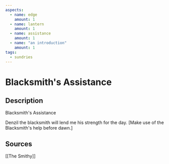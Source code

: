 ```yaml
---
aspects:
  - name: edge
    amount: 1
  - name: lantern
    amount: 1
  - name: assistance
    amount: 1
  - name: "an introduction"
    amount: 1
tags:
  - sundries
---
```

# Blacksmith's Assistance
## Description
Blacksmith's Assistance

Denzil the blacksmith will lend me his strength for the day. [Make use of the Blacksmith's help before dawn.]
## Sources

[[The Smithy]]